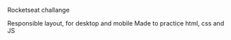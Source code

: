Rocketseat challange

Responsible layout, for desktop and mobile 
Made to practice html, css and JS
